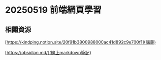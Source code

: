 # 20250519 前端網頁學習

## 相關資源

[https://kindping.notion.site/20f91b3800988000ac41d892c9e700f1](講義)

[https://obsidian.md/](線上markdown筆記)
